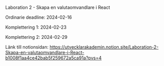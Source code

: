 Laboration 2 - Skapa en valutaomvandlare i React

Ordinarie deadline: 2024-02-16

Komplettering 1: 2024-02-23

Komplettering 2: 2024-02-29

Länk till notionsidan:
https://utvecklarakademin.notion.site/Laboration-2-Skapa-en-valutaomvandlare-i-React-b1008f1aa4ce42bab5f259672a5ca91a?pvs=4